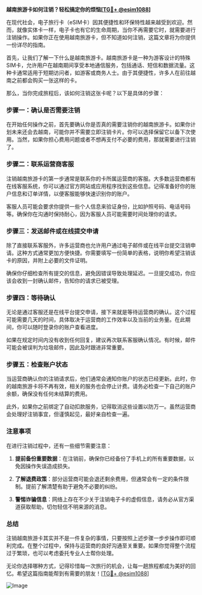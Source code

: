 **越南旅游卡如何注销？轻松搞定你的烦恼[[TG💪+ @esim1088](https://t.me/s/esim1088)]**

在现代社会，电子旅行卡（eSIM卡）因其便捷性和环保特性越来越受到欢迎。然而，就像实体卡一样，电子卡也有它的生命周期，当你不再需要它时，就需要进行注销操作。如果你正在使用越南旅游卡，但不知道如何注销，这篇文章将为你提供一份详尽的指南。

首先，让我们了解一下什么是越南旅游卡。越南旅游卡是一种为游客设计的特殊SIM卡，允许用户在越南期间享受本地通信服务，包括通话、短信和数据流量。这种卡通常适用于短期访问者，如游客或商务人士。由于其便捷性，许多人在前往越南之前都会购买一张这样的卡。

那么，当你完成旅程后，该如何注销这张卡呢？以下是具体的步骤：

### 步骤一：确认是否需要注销

在开始任何操作之前，首先要确认你是否真的需要注销你的越南旅游卡。如果你计划未来还会去越南，可能你并不需要立即注销卡片。你可以选择保留它以备下次使用。当然，如果你担心费用问题或者不想再支付不必要的费用，那就需要进行注销了。

### 步骤二：联系运营商客服

注销越南旅游卡的第一步通常是联系你的卡所属运营商的客服。大多数运营商都有在线客服系统，你可以通过官方网站或应用程序找到这些信息。记得准备好你的账户信息和订单详情，以便客服能够快速识别你的账户。

客服人员可能会要求你提供一些个人信息来验证身份，比如护照号码、电话号码等。确保你在沟通时保持耐心，因为客服人员可能需要时间处理你的请求。

### 步骤三：发送邮件或在线提交申请

除了直接联系客服外，许多运营商也允许用户通过电子邮件或在线平台提交注销申请。这种方式通常更加方便快捷。你需要填写一份简单的表格，说明你希望注销该卡的原因，并附上必要的文件证明。

确保你仔细检查所有提交的信息，避免因错误导致处理延迟。一旦提交成功，你应该会收到一封确认邮件，告知你的请求已被受理。

### 步骤四：等待确认

无论是通过客服还是在线平台提交申请，接下来就是等待运营商的确认。这个过程可能需要几天的时间，具体取决于运营商的工作效率以及当前的业务量。在此期间，你可以随时登录你的账户查看进度。

如果在规定时间内没有收到任何回复，建议再次联系客服确认情况。有时候，邮件可能会被误判为垃圾邮件，因此及时跟进非常重要。

### 步骤五：检查账户状态

当运营商确认你的注销请求后，他们通常会通知你账户的状态已经更新。此时，你的越南旅游卡将不再有效，相关的服务也会停止计费。请务必检查一下自己的账户余额，确保没有任何未结算的费用。

此外，如果你之前绑定了自动扣款服务，记得取消这些设置以防万一。虽然运营商会处理好注销事宜，但谨慎起见，最好亲自检查一遍。

### 注意事项

在进行注销过程中，还有一些细节需要注意：

1. **提前备份重要数据**：在注销前，确保你已经备份了手机上的所有重要数据，以免因操作失误造成损失。
   
2. **了解退费政策**：部分运营商可能会退还剩余费用，但通常会有一定的条件限制。提前了解清楚有助于避免不必要的纠纷。

3. **警惕诈骗信息**：网络上存在不少关于注销电子卡的虚假信息，请务必从官方渠道获取帮助，切勿轻信不明来源的消息。

### 总结

注销越南旅游卡其实并不是一件复杂的事情，只要按照上述步骤一步步操作即可顺利完成。在整个过程中，保持与运营商的良好沟通至关重要。如果你觉得整个流程过于繁琐，也可以考虑委托专业人士帮你处理。

无论你选择哪种方式，记得珍惜每一次旅行的机会，让每一趟旅程都成为美好的回忆。希望这篇指南能帮到有需要的朋友！[[TG💪+ @esim1088](https://t.me/s/esim1088)]

![Image](https://i.postimg.cc/4NQfJmqS/Snipaste-2025-05-13-00-14-12.png)